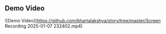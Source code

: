 ## Demo Video

![Demo Video](https://github.com/khartalakshya/story/tree/master/Screen Recording 2025-01-07 232402.mp4)

